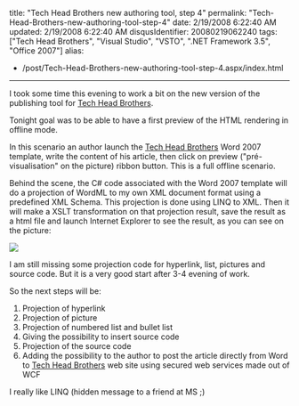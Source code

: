 title: "Tech Head Brothers new authoring tool, step 4"
permalink: "Tech-Head-Brothers-new-authoring-tool-step-4"
date: 2/19/2008 6:22:40 AM
updated: 2/19/2008 6:22:40 AM
disqusIdentifier: 20080219062240
tags: ["Tech Head Brothers", "Visual Studio", "VSTO", ".NET Framework 3.5", "Office 2007"]
alias:
 - /post/Tech-Head-Brothers-new-authoring-tool-step-4.aspx/index.html
---
I took some time this evening to work a bit on the new version of the publishing tool for [Tech Head Brothers](http://www.techheadbrothers.com/).

Tonight goal was to be able to have a first preview of the HTML rendering in offline mode.
<!-- more -->

In this scenario an author launch the [Tech Head Brothers](http://www.techheadbrothers.com/) Word 2007 template, write the content of his article, then click on preview ("pré-visualisation" on the picture) ribbon button. This is a full offline scenario.

Behind the scene, the C# code associated with the Word 2007 template will do a projection of WordML to my own XML document format using a predefined XML Schema. This projection is done using LINQ to XML. Then it will make a XSLT transformation on that projection result, save the result as a html file and launch Internet Explorer to see the result, as you can see on the picture:

![](http://farm3.static.flickr.com/2299/2275499640_bbf637aa2f_o.jpg) 

I am still missing some projection code for hyperlink, list, pictures and source code. But it is a very good start after 3-4 evening of work.

So the next steps will be:

1.  Projection of hyperlink
2.  Projection of picture
3.  Projection of numbered list and bullet list
4.  Giving the possibility to insert source code
5.  Projection of the source code
6.  Adding the possibility to the author to post the article directly from Word to [Tech Head Brothers](http://www.techheadbrothers.com/) web site using secured web services made out of WCF 

I really like LINQ (hidden message to a friend at MS ;)
